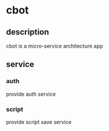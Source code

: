 # cbot

## description
cbot is a micro-service architecture app

## service
### auth
provide auth service
### script
provide script save service